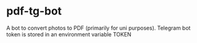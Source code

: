 # pdf-tg-bot
A bot to convert photos to PDF (primarily for uni purposes).
Telegram bot token is stored in an environment variable TOKEN

